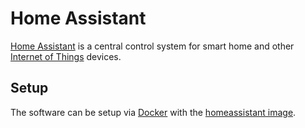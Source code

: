 # Home Assistant

[Home Assistant](https://www.home-assistant.io/) is a central control system for smart home and
other [Internet of Things](/wiki/internet_of_things.md) devices.

## Setup

The software can be setup via [Docker](/wiki/docker.md) with the
[homeassistant image](/wiki/docker/homeassistant_-_home-assistant.md).
